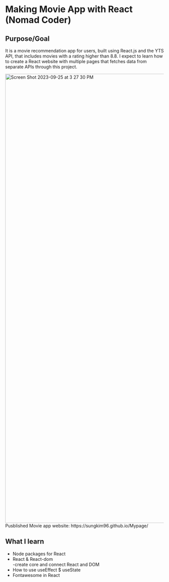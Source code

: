 # Making Movie App with React (Nomad Coder)
<h2>Purpose/Goal</h2>
<p>It is a movie recommendation app for users, built using React.js and the YTS API, that includes movies with a rating higher than 8.8. I expect to learn how to create a React website with multiple pages that fetches data from separate APIs through this project.</p>
 <img width="1425" alt="Screen Shot 2023-09-25 at 3 27 30 PM" src="https://github.com/SungKim96/React.JS_NomadCoder/assets/120751395/3c82a95f-bccb-4e05-8482-2cd93f7d6581"> <br/>
Pusblished Movie app website: https://sungkim96.github.io/Mypage/ <br/>
<h2>What I learn</h2>

<ul>
 <li>Node packages for React </li>
 <li>React & React-dom</li>
 <span>-create core and connect React and DOM</span>
 <li>How to use useEffect $ useState</li>
 <li>Fontawesome in React</li>
</ul>

